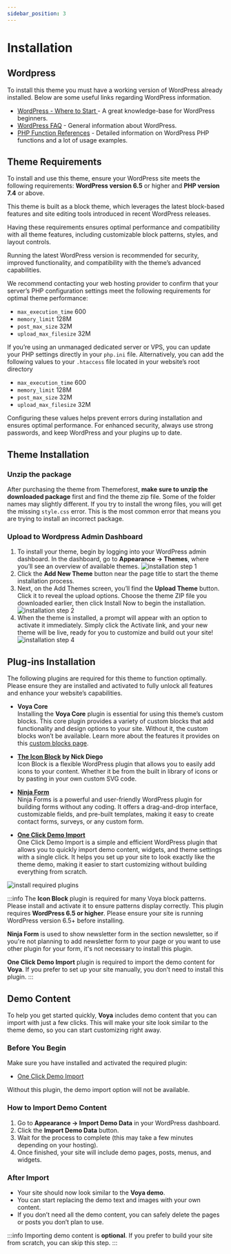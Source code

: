 ```yaml
---
sidebar_position: 3
---
```

# Installation

## Wordpress

To install this theme you must have a working version of WordPress already installed. Below are some useful links regarding WordPress information.

- [WordPress - Where to Start ](https://wordpress.org/documentation/category/where-to-start/) - A great knowledge-base for WordPress beginners.
- [WordPress FAQ](http://codex.wordpress.org/FAQ_New_To_WordPress) - General information about WordPress.
- [PHP Function References](http://codex.wordpress.org/Function_Reference) - Detailed information on WordPress PHP functions and a lot of usage examples.

## Theme Requirements
To install and use this theme, ensure your WordPress site meets the following requirements: **WordPress version 6.5** or higher and **PHP version 7.4** or above. 

This theme is built as a block theme, which leverages the latest block-based features and site editing tools introduced in recent WordPress releases.

Having these requirements ensures optimal performance and compatibility with all theme features, including customizable block patterns, styles, and layout controls. 

Running the latest WordPress version is recommended for security, improved functionality, and compatibility with the theme’s advanced capabilities.

We recommend contacting your web hosting provider to confirm that your server’s PHP configuration settings meet the following requirements for optimal theme performance:

- `max_execution_time` 600
- `memory_limit` 128M
- `post_max_size` 32M
- `upload_max_filesize` 32M


If you’re using an unmanaged dedicated server or VPS, you can update your PHP settings directly in your `php.ini` file. Alternatively, you can add the following values to your `.htaccess` file located in your website’s root directory

- `max_execution_time` 600
- `memory_limit` 128M
- `post_max_size` 32M
- `upload_max_filesize` 32M

Configuring these values helps prevent errors during installation and ensures optimal performance. For enhanced security, always use strong passwords, and keep WordPress and your plugins up to date.

## Theme Installation

### Unzip the package
After purchasing the theme from Themeforest, **make sure to unzip the downloaded package** first and find the theme zip file. Some of the folder names may slightly different.
If you try to install the wrong files, you will get the missing ```style.css``` error. This is the most common error that means you are trying to install an incorrect package.


### Upload to Wordpress Admin Dashboard
1. To install your theme, begin by logging into your WordPress admin dashboard. In the dashboard, go to **Appearance → Themes**, where you’ll see an overview of available themes. 
![installation step 1](/img/voya/installation-step-1.webp)
2. Click the **Add New Theme** button near the page title to start the theme installation process. 
3. Next, on the Add Themes screen, you’ll find the **Upload Theme** button. Click it to reveal the upload options. Choose the theme ZIP file you downloaded earlier, then click Install Now to begin the installation.
![installation step 2](/img/voya/installation-step-2.webp)
4. When the theme is installed, a prompt will appear with an option to activate it immediately. Simply click the Activate link, and your new theme will be live, ready for you to customize and build out your site!
![installation step 4](/img/voya/installation-step-4.jpg)

## Plug-ins Installation

The following plugins are required for this theme to function optimally. Please ensure they are installed and activated to fully unlock all features and enhance your website’s capabilities.
- **Voya Core**<br/>
  Installing the **Voya Core** plugin is essential for using this theme’s custom blocks. This core plugin provides a variety of custom blocks that add functionality and design options to your site. Without it, the custom blocks won’t be available. Learn more about the features it provides on this [custom blocks page](/docs/category/custom-blocks-2).

- **[The Icon Block](https://wordpress.org/plugins/icon-block/) by Nick Diego**<br/>
  Icon Block is a flexible WordPress plugin that allows you to easily add icons to your content. Whether it be from the built in library of icons or by pasting in your own custom SVG code.

- **[Ninja Form](https://wordpress.org/plugins/ninja-forms/)** <br/>
  Ninja Forms is a powerful and user-friendly WordPress plugin for building forms without any coding. It offers a drag-and-drop interface, customizable fields, and pre-built templates, making it easy to create contact forms, surveys, or any custom form. 

- **[One Click Demo Import](https://wordpress.org/plugins/one-click-demo-import/)** <br/>
  One Click Demo Import is a simple and efficient WordPress plugin that allows you to quickly import demo content, widgets, and theme settings with a single click. It helps you set up your site to look exactly like the theme demo, making it easier to start customizing without building everything from scratch.  

![install required plugins](/img/voya/install-required-plugin.jpg)

:::info
The **Icon Block** plugin is required for many Voya block patterns. Please install and activate it to ensure patterns display correctly. This plugin requires **WordPress 6.5 or higher**. Please ensure your site is running WordPress version 6.5+ before installing.

**Ninja Form** is used to show newsletter form in the section newsletter, so if you're not planning to add newsletter form to your page or you want to use other plugin for your form, it's not necessary to install this plugin.

**One Click Demo Import** plugin is required to import the demo content for **Voya**. If you prefer to set up your site manually, you don’t need to install this plugin.
:::
<br/>

## Demo Content
To help you get started quickly, **Voya** includes demo content that you can import with just a few clicks. This will make your site look similar to the theme demo, so you can start customizing right away.

### Before You Begin
Make sure you have installed and activated the required plugin:  
- [One Click Demo Import](https://wordpress.org/plugins/one-click-demo-import/)

Without this plugin, the demo import option will not be available.

### How to Import Demo Content
1. Go to **Appearance → Import Demo Data** in your WordPress dashboard.  
2. Click the **Import Demo Data** button.  
3. Wait for the process to complete (this may take a few minutes depending on your hosting).  
4. Once finished, your site will include demo pages, posts, menus, and widgets.  

### After Import
- Your site should now look similar to the **Voya demo**.  
- You can start replacing the demo text and images with your own content.  
- If you don’t need all the demo content, you can safely delete the pages or posts you don’t plan to use.  

:::info
Importing demo content is **optional**. If you prefer to build your site from scratch, you can skip this step.
:::
